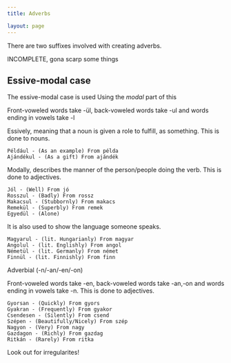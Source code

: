 ```yaml
---
title: Adverbs

layout: page
---
```


There are two suffixes involved with creating adverbs.

INCOMPLETE, gona scarp some things

## Essive-modal case

The essive-modal case is used Using the *modal* part of this

Front-voweled words take -ül, back-voweled words take -ul and words ending in vowels take -l

Essively, meaning that a noun is given a role to fulfill, as something. This is done to nouns.

    Például - (As an example) From példa
    Ajándékul - (As a gift) From ajándék

Modally, describes the manner of the person/people doing the verb. This is done to adjectives.

    Jól - (Well) From jó
    Rosszul - (Badly) From rossz
    Makacsul - (Stubbornly) From makacs
    Remekül - (Superbly) From remek
    Egyedül - (Alone)

It is also used to show the language someone speaks.

    Magyarul - (lit. Hungarianly) From magyar
    Angolul - (lit. Englishly) From angol
    Németül - (lit. Germanly) From német
    Finnül - (lit. Finnishly) From finn

Adverbial (-n/-an/-en/-on)

Front-voweled words take -en, back-voweled words take -an,-on and words ending in vowels take -n. This is done to adjectives.

    Gyorsan - (Quickly) From gyors
    Gyakran - (Frequently) From gyakor
    Csendesen - (Silently) From csend
    Szépen - (Beautifully/Nicely) From szép
    Nagyon - (Very) From nagy
    Gazdagon - (Richly) From gazdag
    Ritkán - (Rarely) From ritka

Look out for irregularites!





